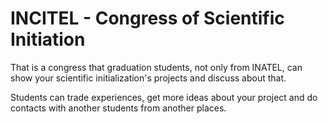 # INCITEL - Congress of Scientific Initiation

That is a congress that graduation students, not only from INATEL, can show your scientific initialization's projects and discuss about that.

Students can trade experiences, get more ideas about your project and do contacts with another students from another places.
